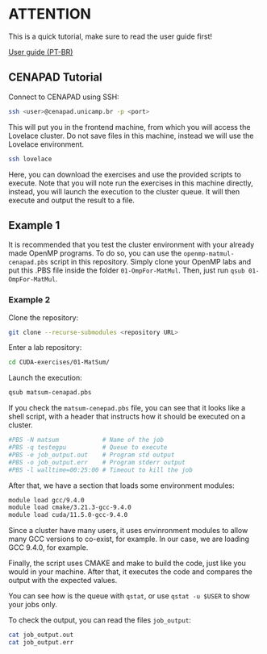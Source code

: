 # ATTENTION

This is a quick tutorial, make sure to read the user guide first!

[User guide (PT-BR)](https://www.cenapad.unicamp.br/portal-do-usuario/guia/)

## CENAPAD Tutorial

Connect to CENAPAD using SSH:

```sh
ssh <user>@cenapad.unicamp.br -p <port>
```

This will put you in the frontend machine, from which you will access the Lovelace cluster. Do not save files in this machine, instead we will use the Lovelace environment.

```sh
ssh lovelace
```

Here, you can download the exercises and use the provided scripts to execute. Note that you will note run the exercises in this machine directly, instead, you will launch the execution to the cluster queue. It will then execute and output the result to a file.

## Example 1

It is recommended that you test the cluster environment with your already made OpenMP programs. To do so, you can use the `openmp-matmul-cenapad.pbs` script in this repository. Simply clone your OpenMP labs and put this .PBS file inside the folder `01-OmpFor-MatMul`. Then, just run `qsub 01-OmpFor-MatMul`.

### Example 2

Clone the repository:

```sh
git clone --recurse-submodules <repository URL>
```

Enter a lab repository:

```sh
cd CUDA-exercises/01-MatSum/
```

Launch the execution:

```sh
qsub matsum-cenapad.pbs
```

If you check the `matsum-cenepad.pbs` file, you can see that it looks like a shell script, with a header that instructs how it should be executed on a cluster.

```sh
#PBS -N matsum            # Name of the job
#PBS -q testegpu          # Queue to execute
#PBS -e job_output.out    # Program std output
#PBS -o job_output.err    # Program stderr output
#PBS -l walltime=00:25:00 # Timeout to kill the job
```

After that, we have a section that loads some environment modules:

```sh
module load gcc/9.4.0
module load cmake/3.21.3-gcc-9.4.0
module load cuda/11.5.0-gcc-9.4.0
```

Since a cluster have many users, it uses envinronment modules to allow many GCC versions to co-exist, for example. In our case, we are loading GCC 9.4.0, for example.

Finally, the script uses CMAKE and make to build the code, just like you would in your machine.
After that, it executes the code and compares the output with the expected values.

You can see how is the queue with `qstat`, or use `qstat -u $USER` to show your jobs only.

To check the output, you can read the files `job_output`:

```sh
cat job_output.out
cat job_output.err
```
